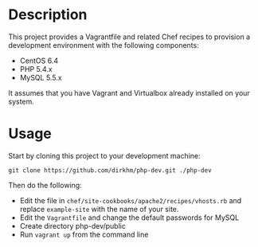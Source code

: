 Description
===========

This project provides a Vagrantfile and related Chef recipes to
provision a development environment with the following components:

* CentOS 6.4
* PHP 5.4.x
* MySQL 5.5.x

It assumes that you have Vagrant and Virtualbox already installed on your system.

Usage
=====

Start by cloning this project to your development machine:

`git clone https://github.com/dirkhm/php-dev.git ./php-dev`

Then do the following:

* Edit the file in `chef/site-cookbooks/apache2/recipes/vhosts.rb` and replace
`example-site` with the name of your site.
* Edit the `Vagrantfile` and change the default passwords for MySQL
* Create directory php-dev/public
* Run `vagrant up` from the command line
